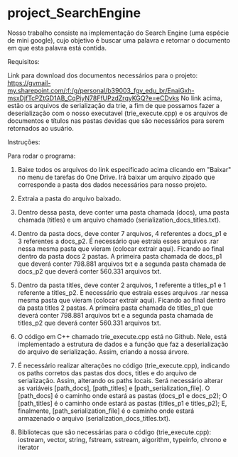 # project_SearchEngine
Nosso trabalho consiste na implementação do Search Engine (uma espécie de mini google), cujo objetivo é buscar uma palavra e retornar o documento em que esta palavra está contida.

Requisitos:

Link para download dos documentos necessários para o projeto: https://gvmail-my.sharepoint.com/:f:/g/personal/b39003_fgv_edu_br/EnaiGxh-msxDjfTcPZtGD1AB_CqPiyN78FfUPzdZrqyKGQ?e=eCDvks
No link acima, estão os arquivos de serialização da trie, a fim de que possamos fazer a deserialização com o nosso executavel (trie_execute.cpp) e os arquivos de documentos e títulos nas pastas devidas que são necessários para serem retornados ao usuário.

Instruções:

Para rodar o programa:
1. Baixe todos os arquivos do link especificado acima clicando em "Baixar" no menu de tarefas do One Drive. Irá baixar um arquivo zipado que corresponde a pasta dos dados necessários para nosso projeto.
    
2. Extraia a pasta do arquivo baixado.
    
3. Dentro dessa pasta, deve conter uma pasta chamada (docs), uma pasta chamada (titles) e um arquivo chamado (serialization_docs_titles.txt).
    
4. Dentro da pasta docs, deve conter 7 arquivos, 4 referentes a docs_p1 e  3 referentes a docs_p2. É necessário que estraia esses arquivos .rar nessa mesma pasta que vieram (colocar extrair aqui). Ficando ao final dentro da pasta docs 2 pastas. A primeira pasta chamada de docs_p1 que deverá conter 798.881 arquivos txt e a segunda pasta chamada de docs_p2 que deverá conter 560.331 arquivos txt.
    
5. Dentro da pasta titles, deve conter 2 arquivos, 1 referente a titles_p1 e  1 referente a titles_p2. É necessário que estraia esses arquivos .rar nessa mesma pasta que vieram (colocar extrair aqui). Ficando ao final dentro da pasta titles 2 pastas. A primeira pasta chamada de titles_p1 que deverá conter 798.881 arquivos txt e a segunda pasta chamada de titles_p2 que deverá conter 560.331 arquivos txt.
       
6. O código em C++ chamado trie_execute.cpp está no Github. Nele, está implementado a estrutura de dados e a função que faz a deserialização do arquivo de serialização. Assim, criando a nossa árvore.
    
7. É necessário realizar alterações no código (trie\_execute.cpp), indicando os paths corretos das pastas dos docs, titles e do arquivo de serialização. Assim, alterando os paths locais. Será necessário alterar as variáveis [path_docs], [path_titles] e [path_serialization_file]. O [path_docs] é o caminho onde estará as pastas (docs_p1 e docs_p2); O [path_titles] é o caminho onde estará as pastas (titles_p1 e titles_p2); E, finalmente, [path_serialization_file] é o caminho onde estará armazenado o arquivo (serialization_docs_titles.txt).
    
8. Bibliotecas que são necessárias para o código (trie_execute.cpp): iostream, vector, string, fstream, sstream, algorithm, typeinfo, chrono e iterator
